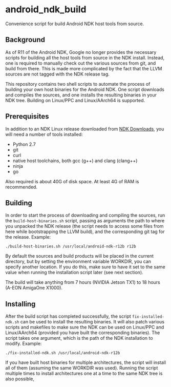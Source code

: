 android_ndk_build
=================

Convenience script for build Android NDK host tools from source.


Background
----------

As of R11 of the Android NDK, Google no longer provides the necessary
scripts for building all the host tools from source in the NDK install.
Instead, one is required to manually check out the various sources from
git, and build from there.  This is made more complicated by the fact that
the LLVM sources are not tagged with the NDK release tag.

This repository contains two shell scripts to automate the process of
building your own host binaries for the Android NDK.  One script downloads
and compiles the sources, and one installs the resulting binaries in
your NDK tree.  Building on Linux/PPC and Linux/AArch64 is supported.


Prerequisites
-------------

In addition to an NDK Linux release downloaded from [NDK Downloads][],
you will need a number of tools installed:

 * Python 2.7
 * git
 * curl
 * native host toolchains, both gcc (g++) and clang (clang++)
 * ninja
 * go

Also required is about 40G of disk space.  At least 4G of RAM is recommended.


Building
--------

In order to start the process of downloading and compiling the sources,
run the `build-host-binaries.sh` script, passing as arguments the path
to where you unpacked the NDK release (the script needs to access some
files from here while bootstrapping the LLVM build), and the corresponding
git tag for the release.  Example:

  `./build-host-binaries.sh /usr/local/android-ndk-r12b r12b`

By default the sources and build products will be placed in the current
directory, but by setting the environment variable WORKDIR, you can
specify another location.  If you do this, make sure to have it set to
the same value when running the installation script later (see next
section).

The build will take anything from 7 hours (NVIDIA Jetson TX1) to
18 hours (A-EON AmigaOne X1000).


Installing
----------

After the build script has completed successfully, the script
`fix-installed-ndk.sh` can be used to install the resulting binaries.
It will also patch various scripts and makefiles to make sure the
NDK can be used on Linux/PPC and Linux/AArch64 (provided you have
built the corresponding binaries).  The script takes one argument,
which is the path of the NDK installation to modify.  Example:

  `./fix-installed-ndk.sh /usr/local/android-ndk-r12b`

If you have built host binaries for multiple architectures, the
script will install all of them (assuming the same WORKDIR was used).
Running the script multiple times to install architectures one at a
time to the same NDK tree is also possible,


[NDK Downloads]: http://developer.android.com/ndk/downloads/index.html

